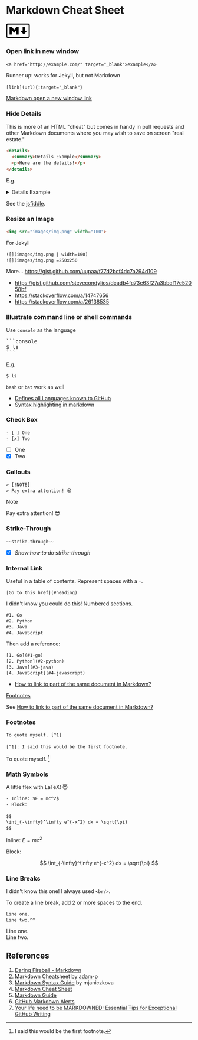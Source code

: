 # Markdown Cheat Sheet

![logo](images/64px-Markdown-mark.svg.png)

### Open link in new window
`<a href="http://example.com/" target="_blank">example</a>`

Runner up: works for Jekyll, but not Markdown

`[link](url){:target="_blank"}`

[Markdown open a new window link](http://stackoverflow.com/a/5803384/6146580)

### Hide Details

This is more of an HTML "cheat" but comes in handy in pull requests and other Markdown documents where you may wish to save on screen "real estate."

```html
<details>
  <summary>Details Example</summary>
  <p>Here are the details!</p>
</details>
```

E.g.

<details>
  <summary>Details Example</summary>
  
```html
<details>
  <summary>Details Example</summary>
  <p>Here are the details!</p>
</details>
```
</details>

See the [jsfiddle](https://jsfiddle.net/gkhays/3gaev1k8/).

### Resize an Image
```html
<img src="images/img.png" width="100">
```
For Jekyll
```
![](images/img.png | width=100)
![](images/img.png =250x250
```
More... https://gist.github.com/uupaa/f77d2bcf4dc7a294d109  
- https://gist.github.com/stevecondylios/dcadb4fc73e63f27a3bbcf17e52058bf  
- https://stackoverflow.com/a/14747656  
- https://stackoverflow.com/a/26138535

### Illustrate command line or shell commands
Use `console` as the language
<pre>
```console
$ ls
```
</pre>
E.g.
```console
$ ls
```
`bash` or `bat` work as well

* [Defines all Languages known to GitHub](https://github.com/github/linguist/blob/master/lib/linguist/languages.yml)
* [Syntax highlighting in markdown](https://support.codebasehq.com/articles/tips-tricks/syntax-highlighting-in-markdown)

### Check Box

```
- [ ] One
- [x] Two
```

- [ ] One
- [x] Two

### Callouts

```
> [!NOTE]
> Pay extra attention! 😎
```

> [!NOTE]
> Pay extra attention! 😎

### Strike-Through

```
~~strike-through~~
```

- [x] ~~*Show how to do strike-through*~~

### Internal Link
Useful in a table of contents.
Represent spaces with a `-`.
```
[Go to this href](#heading)
```

I didn't know you could do this! Numbered sections.
```
#1. Go
#2. Python
#3. Java
#4. JavaScript
```

Then add a reference:
```
[1. Go](#1-go)
[2. Python](#2-python)
[3. Java](#3-java)
[4. JavaScript](#4-javascript)
```

* [How to link to part of the same document in Markdown?](https://stackoverflow.com/a/72756103/6146580)

[Footnotes](#footnotes)

See [How to link to part of the same document in Markdown?](https://stackoverflow.com/a/16426829/6146580)

### Footnotes

```
To quote myself. [^1]

[^1]: I said this would be the first footnote.
```

To quote myself. [^1]

[^1]: I said this would be the first footnote.

### Math Symbols

A little flex with LaTeX! 😇

```
- Inline: $E = mc^2$
- Block:

$$
\int_{-\infty}^\infty e^{-x^2} dx = \sqrt{\pi}
$$
```

Inline: $E = mc^2$

Block:

$$
\int_{-\infty}^\infty e^{-x^2} dx = \sqrt{\pi}
$$

### Line Breaks

I didn't know this one! I always used `<br/>`.

To create a line break, add 2 or more spaces to the end.

```
Line one.  
Line two.^^
```

Line one.  
Line two.

## References

1. [Daring Fireball - Markdown](https://daringfireball.net/projects/markdown/)
1. [Markdown Cheatsheet](https://github.com/adam-p/markdown-here/wiki/Markdown-Cheatsheet) by [adam-p](https://github.com/adam-p)
1. [Markdown Syntax Guide](https://sourceforge.net/p/checkbox/wiki/markdown_syntax/) by mjaniczkova
1. [Markdown Cheat Sheet](https://www.markdownguide.org/cheat-sheet/)
1. [Markdown Guide](https://www.markdownguide.org/basic-syntax)
1. [GitHub Markdown Alerts](https://github.com/orgs/community/discussions/16925)
1. [Your life need to be MARKDOWNED: Essential Tips for Exceptional GitHub Writing](https://medium.com/@1chooo/vyour-life-need-to-be-markdowned-essential-tips-for-exceptional-github-writing-08c23ddc3464)
